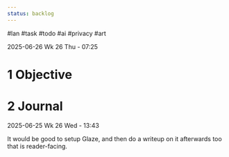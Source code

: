 ```yaml
---
status: backlog
---
```


\#lan #task #todo #ai #privacy #art

2025-06-26 Wk 26 Thu - 07:25

# 1 Objective

# 2 Journal

2025-06-25 Wk 26 Wed - 13:43

It would be good to setup Glaze, and then do a writeup on it afterwards too that is reader-facing.
